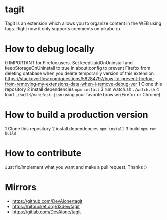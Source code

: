 # tagit

Tagit is an extension which allows you to organize content in the WEB using tags. Right now it only supports comments on pikabu.ru.

# How to debug locally

0 IMPORTANT for Firefox users. Set keepUuidOnUninstall and keepStorageOnUninstall to true in about:config to prevent Firefox from deleting database when you delete temporarily version of this extension https://stackoverflow.com/questions/58284797/how-to-prevent-firefox-from-removing-my-extensions-data-when-i-remove-debug-ver
1 Clone this repository
2 install dependencies 
`npm install`
3 run watch.sh
`./watch.sh`
4 load `./build/manifest.json` using your favorite browser(Firefox or Chrome)

# How to build a production version

1 Clone this repository
2 install dependencies 
`npm install`
3 build
`npm run build`

# How to contribute

Just fix/implement what you want and make a pull request. Thanks :)

# Mirrors

- https://github.com/DevAlone/tagit
- https://bitbucket.org/d3dev/tagit
- https://gitlab.com/DevAlone/tagit


